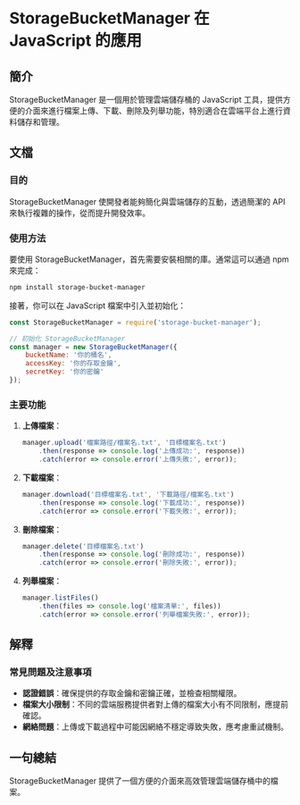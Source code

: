<!--
Meta Description: # StorageBucketManager 在 JavaScript 的應用 ## 簡介 StorageBucketManager 是一個用於管理雲端儲存桶的 JavaScript 工具，提供方便的介面來進行檔案上傳、下載、刪除及列舉功能，特別適合在雲端平台上進行資料儲存和管理。 ## 文檔 ##...
Meta Keywords: error, storagebucketmanager, javascript, console, manager
-->

# StorageBucketManager 在 JavaScript 的應用

## 簡介
StorageBucketManager 是一個用於管理雲端儲存桶的 JavaScript 工具，提供方便的介面來進行檔案上傳、下載、刪除及列舉功能，特別適合在雲端平台上進行資料儲存和管理。

## 文檔
### 目的
StorageBucketManager 使開發者能夠簡化與雲端儲存的互動，透過簡潔的 API 來執行複雜的操作，從而提升開發效率。

### 使用方法
要使用 StorageBucketManager，首先需要安裝相關的庫。通常這可以通過 npm 來完成：

```bash
npm install storage-bucket-manager
```

接著，你可以在 JavaScript 檔案中引入並初始化：

```javascript
const StorageBucketManager = require('storage-bucket-manager');

// 初始化 StorageBucketManager
const manager = new StorageBucketManager({
    bucketName: '你的桶名',
    accessKey: '你的存取金鑰',
    secretKey: '你的密鑰'
});
```

### 主要功能
1. **上傳檔案**：
   ```javascript
   manager.upload('檔案路徑/檔案名.txt', '目標檔案名.txt')
       .then(response => console.log('上傳成功:', response))
       .catch(error => console.error('上傳失敗:', error));
   ```

2. **下載檔案**：
   ```javascript
   manager.download('目標檔案名.txt', '下載路徑/檔案名.txt')
       .then(response => console.log('下載成功:', response))
       .catch(error => console.error('下載失敗:', error));
   ```

3. **刪除檔案**：
   ```javascript
   manager.delete('目標檔案名.txt')
       .then(response => console.log('刪除成功:', response))
       .catch(error => console.error('刪除失敗:', error));
   ```

4. **列舉檔案**：
   ```javascript
   manager.listFiles()
       .then(files => console.log('檔案清單:', files))
       .catch(error => console.error('列舉檔案失敗:', error));
   ```

## 解釋
### 常見問題及注意事項
- **認證錯誤**：確保提供的存取金鑰和密鑰正確，並檢查相關權限。
- **檔案大小限制**：不同的雲端服務提供者對上傳的檔案大小有不同限制，應提前確認。
- **網絡問題**：上傳或下載過程中可能因網絡不穩定導致失敗，應考慮重試機制。

## 一句總結
StorageBucketManager 提供了一個方便的介面來高效管理雲端儲存桶中的檔案。